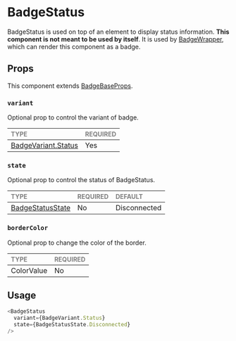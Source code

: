 # BadgeStatus

BadgeStatus is used on top of an element to display status information. **This component is not meant to be used by itself**. It is used by [BadgeWrapper](../BadgeWrapper/BadgeWrapper.tsx), which can render this component as a badge.

## Props

This component extends [BadgeBaseProps](../../foundation/BadgeBase/BadgeBase.types.ts).

### `variant`

Optional prop to control the variant of badge.

| <span style="color:gray;font-size:14px">TYPE</span> | <span style="color:gray;font-size:14px">REQUIRED</span> |
| :-------------------------------------------------- | :------------------------------------------------------ |
| [BadgeVariant.Status](../../Badge.types.ts)         | Yes                                                     |

### `state`

Optional prop to control the status of BadgeStatus.

| <span style="color:gray;font-size:14px">TYPE</span> | <span style="color:gray;font-size:14px">REQUIRED</span> | <span style="color:gray;font-size:14px">DEFAULT</span> |
| :-------------------------------------------------- | :------------------------------------------------------ | :----------------------------------------------------- |
| [BadgeStatusState](./BadgeStatus.types.ts)          | No                                                      | Disconnected                                           |

### `borderColor`

Optional prop to change the color of the border.

| <span style="color:gray;font-size:14px">TYPE</span> | <span style="color:gray;font-size:14px">REQUIRED</span> |
| :-------------------------------------------------- | :------------------------------------------------------ |
| ColorValue                                          | No                                                      |

## Usage

```javascript
<BadgeStatus
  variant={BadgeVariant.Status}
  state={BadgeStatusState.Disconnected}
/>
```
